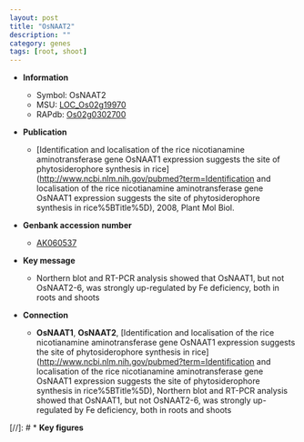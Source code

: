 ```yaml
---
layout: post
title: "OsNAAT2"
description: ""
category: genes
tags: [root, shoot]
---
```


* **Information**  
    + Symbol: OsNAAT2  
    + MSU: [LOC_Os02g19970](http://rice.uga.edu/cgi-bin/ORF_infopage.cgi?orf=LOC_Os02g19970)  
    + RAPdb: [Os02g0302700](https://rapdb.dna.affrc.go.jp/locus/?name=Os02g0302700)  

* **Publication**  
    + [Identification and localisation of the rice nicotianamine aminotransferase gene OsNAAT1 expression suggests the site of phytosiderophore synthesis in rice](http://www.ncbi.nlm.nih.gov/pubmed?term=Identification and localisation of the rice nicotianamine aminotransferase gene OsNAAT1 expression suggests the site of phytosiderophore synthesis in rice%5BTitle%5D), 2008, Plant Mol Biol.

* **Genbank accession number**  
    + [AK060537](http://www.ncbi.nlm.nih.gov/nuccore/AK060537)

* **Key message**  
    + Northern blot and RT-PCR analysis showed that OsNAAT1, but not OsNAAT2-6, was strongly up-regulated by Fe deficiency, both in roots and shoots

* **Connection**  
    + __OsNAAT1__, __OsNAAT2__, [Identification and localisation of the rice nicotianamine aminotransferase gene OsNAAT1 expression suggests the site of phytosiderophore synthesis in rice](http://www.ncbi.nlm.nih.gov/pubmed?term=Identification and localisation of the rice nicotianamine aminotransferase gene OsNAAT1 expression suggests the site of phytosiderophore synthesis in rice%5BTitle%5D), Northern blot and RT-PCR analysis showed that OsNAAT1, but not OsNAAT2-6, was strongly up-regulated by Fe deficiency, both in roots and shoots

[//]: # * **Key figures**  


